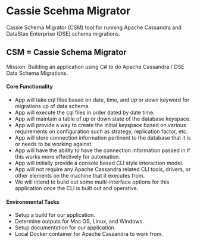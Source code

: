 # Cassie Scehma Migrator

Cassie Schema Migrator (CSM) tool for running Apache Cassandra and DataStax Enterprise (DSE) schema migrations.

## CSM = Cassie Schema Migrator

Mission: Building an application using C# to do Apache Cassandra / DSE Data Schema Migrations.

#### Core Functionality

* App will take cql files based on date, time, and *up* or *down* keyword for migrations up of data schema.
* App will execute the cql files in order dated by date time.
* App will maintain a table of up or down state of the database keyspace.
* App will provide a way to create the initial keyspace based on various requirements on configuration such as strategy, replication factor, etc.
* App will store connection information pertinent to the database that it is or needs to be working against.
* App will have the ability to have the connection information passed in if this works more effectively for automation.
* App will initially provide a console based CLI style interaction model.
* App will not require any Apache Cassandra related CLI tools, drivers, or other elements on the machine that it executes from.
* We will intend to build out some multi-interface options for this application once the CLI is built out and operative.

#### Environmental Tasks

* Setup a build for our application.
* Determine outputs for Mac OS, Linux, and Windows.
* Setup documentation for our application.
* Local Docker container for Apache Cassandra to work from.